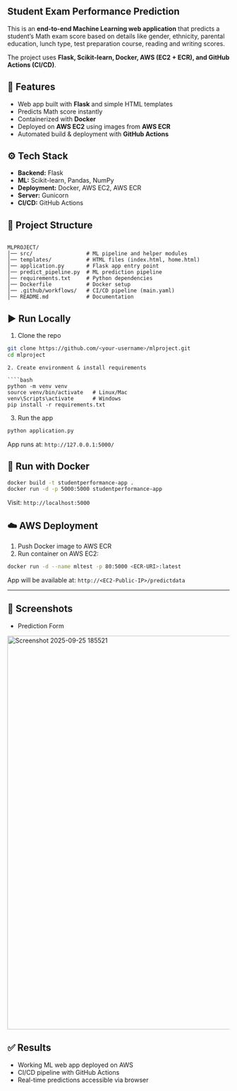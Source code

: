 
## Student Exam Performance Prediction

This is an **end-to-end Machine Learning web application** that predicts a student’s Math exam score based on details like gender, ethnicity, parental education, lunch type, test preparation course, reading and writing scores.  

The project uses **Flask, Scikit-learn, Docker, AWS (EC2 + ECR), and GitHub Actions (CI/CD)**.

## 🚀 Features
- Web app built with **Flask** and simple HTML templates  
- Predicts Math score instantly  
- Containerized with **Docker**  
- Deployed on **AWS EC2** using images from **AWS ECR**  
- Automated build & deployment with **GitHub Actions**


## ⚙️ Tech Stack
- **Backend:** Flask  
- **ML:** Scikit-learn, Pandas, NumPy  
- **Deployment:** Docker, AWS EC2, AWS ECR  
- **Server:** Gunicorn  
- **CI/CD:** GitHub Actions  


## 📂 Project Structure
```

MLPROJECT/
│── src/                 # ML pipeline and helper modules
│── templates/           # HTML files (index.html, home.html)
│── application.py       # Flask app entry point
│── predict_pipeline.py  # ML prediction pipeline
│── requirements.txt     # Python dependencies
│── Dockerfile           # Docker setup
│── .github/workflows/   # CI/CD pipeline (main.yaml)
│── README.md            # Documentation

```


## ▶️ Run Locally

1. Clone the repo  
```bash
git clone https://github.com/<your-username>/mlproject.git
cd mlproject
````

````
2. Create environment & install requirements

````bash
python -m venv venv
source venv/bin/activate   # Linux/Mac
venv\Scripts\activate      # Windows
pip install -r requirements.txt
````

3. Run the app

```bash
python application.py
```

App runs at: `http://127.0.0.1:5000/`



## 🐳 Run with Docker

```bash
docker build -t studentperformance-app .
docker run -d -p 5000:5000 studentperformance-app
```

Visit: `http://localhost:5000`



## ☁️ AWS Deployment

1. Push Docker image to AWS ECR
2. Run container on AWS EC2:

```bash
docker run -d --name mltest -p 80:5000 <ECR-URI>:latest
```

App will be available at:
`http://<EC2-Public-IP>/predictdata`

---

## 📸 Screenshots

* Prediction Form
<img width="1901" height="893" alt="Screenshot 2025-09-25 185521" src="https://github.com/user-attachments/assets/4341ab99-58a0-4d41-8ebb-5a82c0d0c3ae" />


## ✅ Results

* Working ML web app deployed on AWS
* CI/CD pipeline with GitHub Actions
* Real-time predictions accessible via browser

